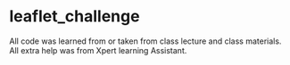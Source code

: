 # leaflet_challenge

All code was learned from or taken from class lecture and class materials. All extra help was from Xpert learning Assistant.
